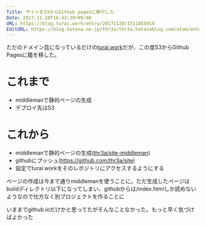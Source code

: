 ```yaml
---
Title: サイトをS3からGithub pagesに移行した
Date: 2017-11-28T16:43:39+09:00
URL: https://blog.turai.work/entry/20171128/1511855019
EditURL: https://blog.hatena.ne.jp/thr3a/thr3a.hatenablog.com/atom/entry/8599973812321860021
---
```


ただのドメイン芸になっているだけの[turai.work](http://turai.work/)だが、この度S3からGithub Pagesに籍を移した。

# これまで

- middlemanで静的ページの生成
- デプロイ先はS3

# これから

- middlemanで静的ページの生成([thr3a/site-middleman](https://github.com/thr3a/site-middleman))
- githubにプッシュ(https://github.com/thr3a/site)
- 設定でturai.workをそのレポジトリにアクセスするようにする

ページの作成は今まで通りmiddlemanを使うことに。ただ生成したページはbuildディレクトリ以下になってしまい、githubからは/index.htmlしか読めないようなので仕方なく別プロジェクトを作ることに

いままでgithub.ioだけかと思ってたがそんなことなかった。もっと早く気づけばよかった
